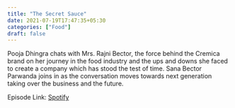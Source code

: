 ```yaml
---
title: "The Secret Sauce"
date: 2021-07-19T17:47:35+05:30
categories: ["Food"]
draft: false
---
```


Pooja Dhingra chats with Mrs. Rajni Bector, the force behind the Cremica brand on her journey in the food industry and the ups and downs she faced to create a company which has stood the test of time. Sana Bector Parwanda joins in as the conversation moves towards next generation taking over the business and the future.

Episode Link: [Spotify](https://cutt.ly/mrs-bector)

